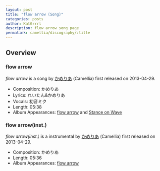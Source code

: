 ```yaml
---
layout: post
title: "flow arrow (Song)"
categories: posts
author: KatGrrrl
description: flow arrow song page
permalink: camellia/discography/:title
---
```


## Overview

### flow arrow

*flow arrow* is a song by [かめりあ](<{% link postsWiki/_posts/2023-12-10-camellia.md %}>) (Camellia) first released on 2013-04-29.

* Composition: かめりあ
* Lyrics: れいたん&かめりあ
* Vocals: 初音ミク
* Length: 05:38
* Album Appearances: [flow arrow](<{% link postsInclude/_posts/camellia/albums/flow-arrow/2024-02-24-flow-arrow.md %}>) and [Stance on Wave](<{% link postsInclude/_posts/camellia/albums/Stance-on-Wave/2023-12-06-Stance-on-Wave.md %}>)

### flow arrow(inst.)

*flow arrow(inst.)* is a instrumental by [かめりあ](<{% link postsWiki/_posts/2023-12-10-camellia.md %}>) (Camellia) first released on 2013-04-29.

* Composition: かめりあ
* Length: 05:36
* Album Appearances: [flow arrow](<{% link postsInclude/_posts/camellia/albums/flow-arrow/2024-02-24-flow-arrow.md %}>)
